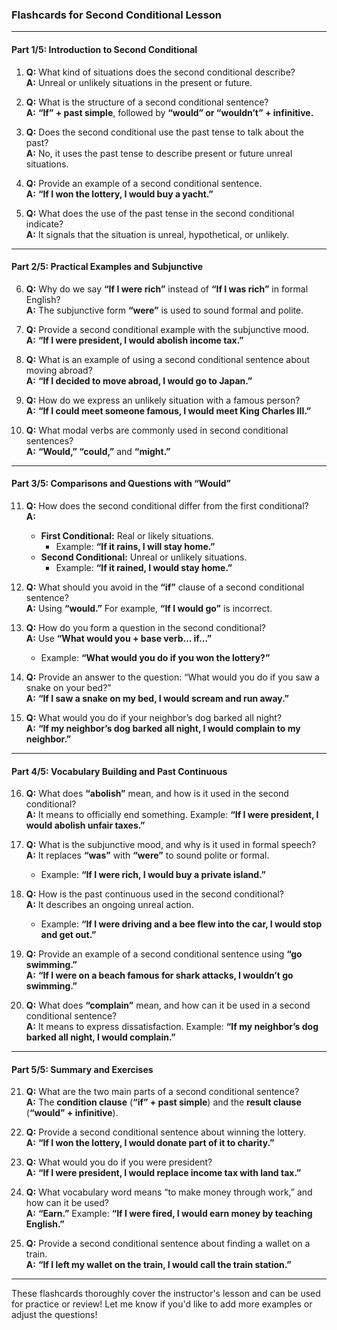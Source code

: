 ### Flashcards for Second Conditional Lesson

---

#### **Part 1/5: Introduction to Second Conditional**

1. **Q:** What kind of situations does the second conditional describe?  
    **A:** Unreal or unlikely situations in the present or future.
    
2. **Q:** What is the structure of a second conditional sentence?  
    **A:** **“If” + past simple**, followed by **“would” or “wouldn’t” + infinitive.**
    
3. **Q:** Does the second conditional use the past tense to talk about the past?  
    **A:** No, it uses the past tense to describe present or future unreal situations.
    
4. **Q:** Provide an example of a second conditional sentence.  
    **A:** **“If I won the lottery, I would buy a yacht.”**
    
5. **Q:** What does the use of the past tense in the second conditional indicate?  
    **A:** It signals that the situation is unreal, hypothetical, or unlikely.
    

---

#### **Part 2/5: Practical Examples and Subjunctive**

6. **Q:** Why do we say **“If I were rich”** instead of **“If I was rich”** in formal English?  
    **A:** The subjunctive form **“were”** is used to sound formal and polite.
    
7. **Q:** Provide a second conditional example with the subjunctive mood.  
    **A:** **“If I were president, I would abolish income tax.”**
    
8. **Q:** What is an example of using a second conditional sentence about moving abroad?  
    **A:** **“If I decided to move abroad, I would go to Japan.”**
    
9. **Q:** How do we express an unlikely situation with a famous person?  
    **A:** **“If I could meet someone famous, I would meet King Charles III.”**
    
10. **Q:** What modal verbs are commonly used in second conditional sentences?  
    **A:** **“Would,” “could,”** and **“might.”**
    

---

#### **Part 3/5: Comparisons and Questions with “Would”**

11. **Q:** How does the second conditional differ from the first conditional?  
    **A:**
    
    - **First Conditional:** Real or likely situations.
        - Example: **“If it rains, I will stay home.”**
    - **Second Conditional:** Unreal or unlikely situations.
        - Example: **“If it rained, I would stay home.”**
12. **Q:** What should you avoid in the **“if”** clause of a second conditional sentence?  
    **A:** Using **“would.”** For example, **“If I would go”** is incorrect.
    
13. **Q:** How do you form a question in the second conditional?  
    **A:** Use **“What would you + base verb… if…”**
    
    - Example: **“What would you do if you won the lottery?”**
14. **Q:** Provide an answer to the question: “What would you do if you saw a snake on your bed?”  
    **A:** **“If I saw a snake on my bed, I would scream and run away.”**
    
15. **Q:** What would you do if your neighbor’s dog barked all night?  
    **A:** **“If my neighbor’s dog barked all night, I would complain to my neighbor.”**
    

---

#### **Part 4/5: Vocabulary Building and Past Continuous**

16. **Q:** What does **“abolish”** mean, and how is it used in the second conditional?  
    **A:** It means to officially end something. Example: **“If I were president, I would abolish unfair taxes.”**
    
17. **Q:** What is the subjunctive mood, and why is it used in formal speech?  
    **A:** It replaces **“was”** with **“were”** to sound polite or formal.
    
    - Example: **“If I were rich, I would buy a private island.”**
18. **Q:** How is the past continuous used in the second conditional?  
    **A:** It describes an ongoing unreal action.
    
    - Example: **“If I were driving and a bee flew into the car, I would stop and get out.”**
19. **Q:** Provide an example of a second conditional sentence using **“go swimming.”**  
    **A:** **“If I were on a beach famous for shark attacks, I wouldn’t go swimming.”**
    
20. **Q:** What does **“complain”** mean, and how can it be used in a second conditional sentence?  
    **A:** It means to express dissatisfaction. Example: **“If my neighbor’s dog barked all night, I would complain.”**
    

---

#### **Part 5/5: Summary and Exercises**

21. **Q:** What are the two main parts of a second conditional sentence?  
    **A:** The **condition clause** (**“if” + past simple**) and the **result clause** (**“would” + infinitive**).
    
22. **Q:** Provide a second conditional sentence about winning the lottery.  
    **A:** **“If I won the lottery, I would donate part of it to charity.”**
    
23. **Q:** What would you do if you were president?  
    **A:** **“If I were president, I would replace income tax with land tax.”**
    
24. **Q:** What vocabulary word means “to make money through work,” and how can it be used?  
    **A:** **“Earn.”** Example: **“If I were fired, I would earn money by teaching English.”**
    
25. **Q:** Provide a second conditional sentence about finding a wallet on a train.  
    **A:** **“If I left my wallet on the train, I would call the train station.”**
    

---

These flashcards thoroughly cover the instructor's lesson and can be used for practice or review! Let me know if you'd like to add more examples or adjust the questions!